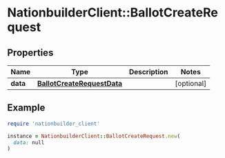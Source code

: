 # NationbuilderClient::BallotCreateRequest

## Properties

| Name | Type | Description | Notes |
| ---- | ---- | ----------- | ----- |
| **data** | [**BallotCreateRequestData**](BallotCreateRequestData.md) |  | [optional] |

## Example

```ruby
require 'nationbuilder_client'

instance = NationbuilderClient::BallotCreateRequest.new(
  data: null
)
```

